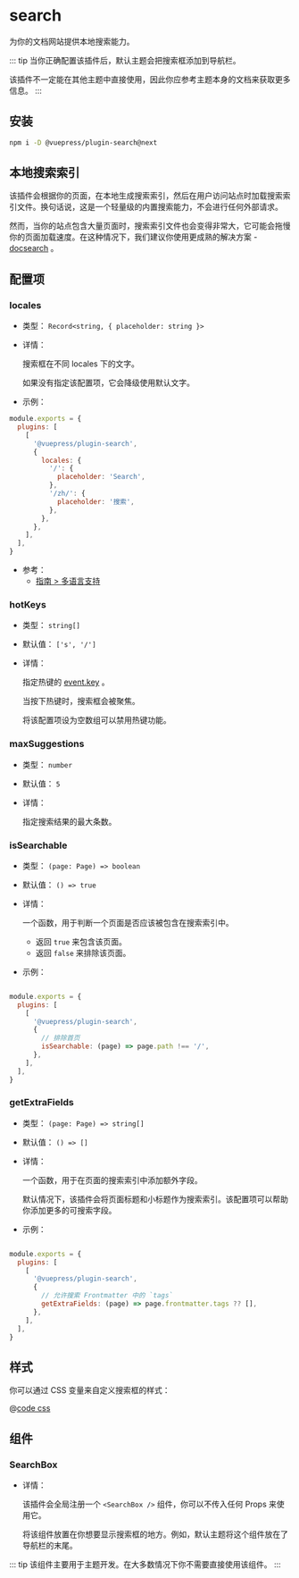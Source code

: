 # search

<NpmBadge package="@vuepress/plugin-search" />

为你的文档网站提供本地搜索能力。

::: tip
当你正确配置该插件后，默认主题会把搜索框添加到导航栏。

该插件不一定能在其他主题中直接使用，因此你应参考主题本身的文档来获取更多信息。
:::

## 安装

```bash
npm i -D @vuepress/plugin-search@next
```

## 本地搜索索引

该插件会根据你的页面，在本地生成搜索索引，然后在用户访问站点时加载搜索索引文件。换句话说，这是一个轻量级的内置搜索能力，不会进行任何外部请求。

然而，当你的站点包含大量页面时，搜索索引文件也会变得非常大，它可能会拖慢你的页面加载速度。在这种情况下，我们建议你使用更成熟的解决方案 - [docsearch](./docsearch.md) 。

## 配置项

### locales

- 类型： `Record<string, { placeholder: string }>`

- 详情：

  搜索框在不同 locales 下的文字。

  如果没有指定该配置项，它会降级使用默认文字。

- 示例：

```js
module.exports = {
  plugins: [
    [
      '@vuepress/plugin-search',
      {
        locales: {
          '/': {
            placeholder: 'Search',
          },
          '/zh/': {
            placeholder: '搜索',
          },
        },
      },
    ],
  ],
}
```

- 参考：
  - [指南 > 多语言支持](../../guide/i18n.md)

### hotKeys

- 类型： `string[]`

- 默认值： `['s', '/']`

- 详情：

  指定热键的 [event.key](http://keycode.info/) 。

  当按下热键时，搜索框会被聚焦。

  将该配置项设为空数组可以禁用热键功能。

### maxSuggestions

- 类型： `number`

- 默认值： `5`

- 详情：

  指定搜索结果的最大条数。

### isSearchable

- 类型： `(page: Page) => boolean`

- 默认值： `() => true`

- 详情：

  一个函数，用于判断一个页面是否应该被包含在搜索索引中。

  - 返回 `true` 来包含该页面。
  - 返回 `false` 来排除该页面。

- 示例：

```js

module.exports = {
  plugins: [
    [
      '@vuepress/plugin-search',
      {
        // 排除首页
        isSearchable: (page) => page.path !== '/',
      },
    ],
  ],
}
```

### getExtraFields

- 类型： `(page: Page) => string[]`

- 默认值： `() => []`

- 详情：

  一个函数，用于在页面的搜索索引中添加额外字段。

  默认情况下，该插件会将页面标题和小标题作为搜索索引。该配置项可以帮助你添加更多的可搜索字段。

- 示例：

```js

module.exports = {
  plugins: [
    [
      '@vuepress/plugin-search',
      {
        // 允许搜索 Frontmatter 中的 `tags`
        getExtraFields: (page) => page.frontmatter.tags ?? [],
      },
    ],
  ],
}
```

## 样式

你可以通过 CSS 变量来自定义搜索框的样式：

@[code css](@vuepress/plugin-search/src/client/styles/vars.css)

## 组件

### SearchBox

- 详情：

  该插件会全局注册一个 `<SearchBox />` 组件，你可以不传入任何 Props 来使用它。

  将该组件放置在你想要显示搜索框的地方。例如，默认主题将这个组件放在了导航栏的末尾。

::: tip
该组件主要用于主题开发。在大多数情况下你不需要直接使用该组件。
:::
